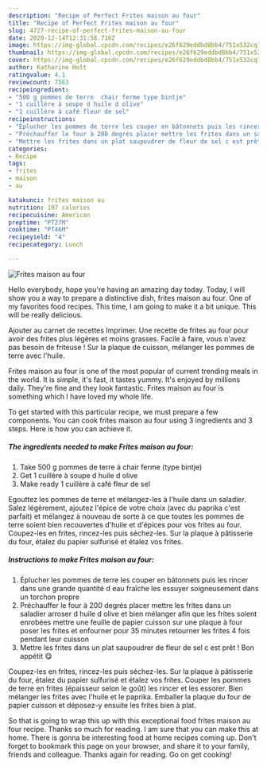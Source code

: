 ```yaml
---
description: "Recipe of Perfect Frites maison au four"
title: "Recipe of Perfect Frites maison au four"
slug: 4727-recipe-of-perfect-frites-maison-au-four
date: 2020-12-14T12:31:58.716Z
image: https://img-global.cpcdn.com/recipes/e26f629eddbd8bb4/751x532cq70/frites-maison-au-four-photo-principale-de-la-recette.jpg
thumbnail: https://img-global.cpcdn.com/recipes/e26f629eddbd8bb4/751x532cq70/frites-maison-au-four-photo-principale-de-la-recette.jpg
cover: https://img-global.cpcdn.com/recipes/e26f629eddbd8bb4/751x532cq70/frites-maison-au-four-photo-principale-de-la-recette.jpg
author: Katharine Holt
ratingvalue: 4.1
reviewcount: 7563
recipeingredient:
- "500 g pommes de terre  chair ferme type bintje"
- "1 cuillère à soupe d huile d olive"
- "1 cuillère à café fleur de sel"
recipeinstructions:
- "Éplucher les pommes de terre les couper en bâtonnets puis les rincer dans une grande quantité d eau fraîche les essuyer soigneusement dans un torchon propre"
- "Préchauffer le four à 200 degrés placer mettre les frites dans un saladier arroser d huile d olive et bien mélanger afin que les frites soient enrobées mettre une feuille de papier cuisson sur une plaque à four poser les frites et enfourner pour 35 minutes retourner les frites 4 fois pendant leur cuisson"
- "Mettre les frites dans un plat saupoudrer de fleur de sel c est prêt ! Bon appétit 😋"
categories:
- Recipe
tags:
- frites
- maison
- au

katakunci: frites maison au 
nutrition: 197 calories
recipecuisine: American
preptime: "PT27M"
cooktime: "PT46M"
recipeyield: "4"
recipecategory: Lunch

---
```



![Frites maison au four](https://img-global.cpcdn.com/recipes/e26f629eddbd8bb4/751x532cq70/frites-maison-au-four-photo-principale-de-la-recette.jpg)

Hello everybody, hope you're having an amazing day today. Today, I will show you a way to prepare a distinctive dish, frites maison au four. One of my favorites food recipes. This time, I am going to make it a bit unique. This will be really delicious.

Ajouter au carnet de recettes Imprimer. Une recette de frites au four pour avoir des frites plus légères et moins grasses. Facile à faire, vous n&#39;avez pas besoin de friteuse ! Sur la plaque de cuisson, mélanger les pommes de terre avec l&#39;huile.

Frites maison au four is one of the most popular of current trending meals in the world. It is simple, it's fast, it tastes yummy. It's enjoyed by millions daily. They're fine and they look fantastic. Frites maison au four is something which I have loved my whole life.


To get started with this particular recipe, we must prepare a few components. You can cook frites maison au four using 3 ingredients and 3 steps. Here is how you can achieve it.

<!--inarticleads1-->

##### The ingredients needed to make Frites maison au four:

1. Take 500 g pommes de terre à chair ferme (type bintje)
1. Get 1 cuillère à soupe d huile d olive
1. Make ready 1 cuillère à café fleur de sel


Egouttez les pommes de terre et mélangez-les à l&#39;huile dans un saladier. Salez légèrement, ajoutez l&#39;épice de votre choix (avec du paprika c&#39;est parfait) et mélangez à nouveau de sorte à ce que toutes les pommes de terre soient bien recouvertes d&#39;huile et d&#39;épices pour vos frites au four. Coupez-les en frites, rincez-les puis séchez-les. Sur la plaque à pâtisserie du four, étalez du papier sulfurisé et étalez vos frites. 

<!--inarticleads2-->

##### Instructions to make Frites maison au four:

1. Éplucher les pommes de terre les couper en bâtonnets puis les rincer dans une grande quantité d eau fraîche les essuyer soigneusement dans un torchon propre
1. Préchauffer le four à 200 degrés placer mettre les frites dans un saladier arroser d huile d olive et bien mélanger afin que les frites soient enrobées mettre une feuille de papier cuisson sur une plaque à four poser les frites et enfourner pour 35 minutes retourner les frites 4 fois pendant leur cuisson
1. Mettre les frites dans un plat saupoudrer de fleur de sel c est prêt ! Bon appétit 😋


Coupez-les en frites, rincez-les puis séchez-les. Sur la plaque à pâtisserie du four, étalez du papier sulfurisé et étalez vos frites. Couper les pommes de terre en frites (épaisseur selon le goût) les rincer et les essorer. Bien mélanger les frites avec l&#39;huile et le paprika. Emballer la plaque du four de papier cuisson et déposez-y ensuite les frites bien à plat. 

So that is going to wrap this up with this exceptional food frites maison au four recipe. Thanks so much for reading. I am sure that you can make this at home. There is gonna be interesting food at home recipes coming up. Don't forget to bookmark this page on your browser, and share it to your family, friends and colleague. Thanks again for reading. Go on get cooking!
